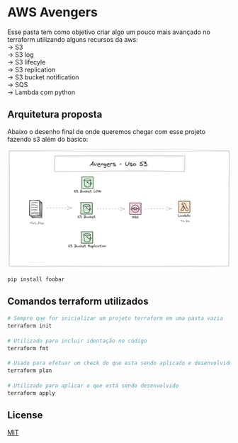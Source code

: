 # AWS Avengers

Esse pasta tem como objetivo criar algo um pouco mais avançado no terraform utilizando alguns recursos da aws: \
-> S3 \
-> S3 log \
-> S3 lifecyle \
-> S3 replication \
-> S3 bucket notification \
-> SQS \
-> Lambda com python

## Arquitetura proposta

Abaixo o desenho final de onde queremos chegar com esse projeto fazendo s3 além do basico:

![alt text](https://github.com/guilhermegandolfi/aws_avengers/blob/001_terraform/03_terraform_s3/arquitetura/Imagem.png)


```bash
pip install foobar
```

## Comandos terraform utilizados

```bash
# Sempre que for inicializar um projeto terraform em uma pasta vazia
terraform init

# Utilizado para incluir identação no código
terraform fmt

# Usado para efetuar um check do que esta sendo aplicado e desenvolvido com a infraestrutura atual
terraform plan 

# Utilizado para aplicar o que está sendo desenvolvido
terraform apply

```

## License

[MIT](https://choosealicense.com/licenses/mit/)